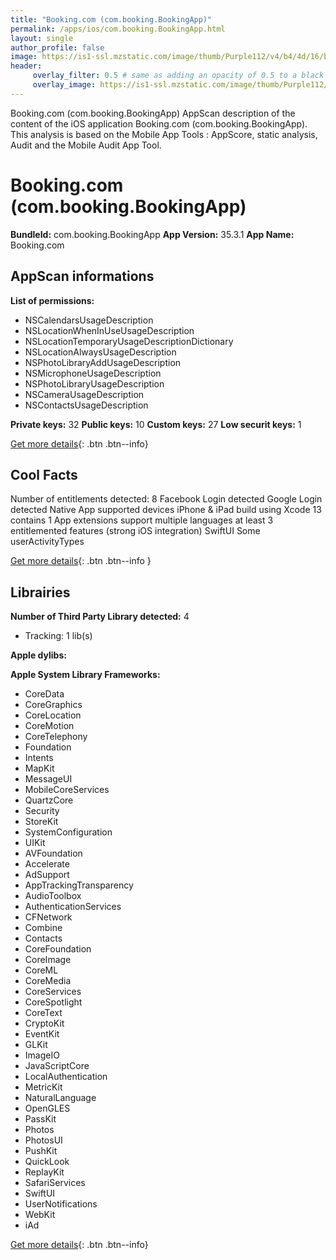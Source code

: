 ```yaml
---
title: "Booking.com (com.booking.BookingApp)"
permalink: /apps/ios/com.booking.BookingApp.html
layout: single
author_profile: false
image: https://is1-ssl.mzstatic.com/image/thumb/Purple112/v4/b4/4d/16/b44d1669-13d7-c56b-206a-d8bbfd17943c/AppIcon-0-1x_U007emarketing-0-7-0-0-85-220-0.jpeg/512x512bb.jpg
header: 
     overlay_filter: 0.5 # same as adding an opacity of 0.5 to a black background
     overlay_image: https://is1-ssl.mzstatic.com/image/thumb/Purple112/v4/b4/4d/16/b44d1669-13d7-c56b-206a-d8bbfd17943c/AppIcon-0-1x_U007emarketing-0-7-0-0-85-220-0.jpeg/512x512bb.jpg
---
```

Booking.com (com.booking.BookingApp) AppScan description of the content of the iOS application Booking.com (com.booking.BookingApp). This analysis is based on the Mobile App Tools : AppScore, static analysis, Audit and the Mobile Audit App Tool.

# Booking.com (com.booking.BookingApp)

**BundleId:** com.booking.BookingApp
**App Version:** 35.3.1
**App Name:** Booking.com


## AppScan informations 

**List of permissions:** 
- NSCalendarsUsageDescription
- NSLocationWhenInUseUsageDescription
- NSLocationTemporaryUsageDescriptionDictionary
- NSLocationAlwaysUsageDescription
- NSPhotoLibraryAddUsageDescription
- NSMicrophoneUsageDescription
- NSPhotoLibraryUsageDescription
- NSCameraUsageDescription
- NSContactsUsageDescription
  
  
**Private keys:** 32
**Public keys:** 10
**Custom keys:** 27
**Low securit keys:** 1
  
[Get more details](/pricing.html){: .btn .btn--info}

## Cool Facts

Number of entitlements detected: 8
Facebook Login detected
Google Login detected
Native App
supported devices iPhone & iPad
build using Xcode 13
contains 1 App extensions
support multiple languages
at least 3 entitlemented features (strong iOS integration)
SwiftUI
Some userActivityTypes
  
[Get more details](/pricing.html){: .btn .btn--info }

## Librairies 
**Number of Third Party Library detected:** 4
- Tracking: 1 lib(s)


**Apple dylibs:**


**Apple System Library Frameworks:**
- CoreData
- CoreGraphics
- CoreLocation
- CoreMotion
- CoreTelephony
- Foundation
- Intents
- MapKit
- MessageUI
- MobileCoreServices
- QuartzCore
- Security
- StoreKit
- SystemConfiguration
- UIKit
- AVFoundation
- Accelerate
- AdSupport
- AppTrackingTransparency
- AudioToolbox
- AuthenticationServices
- CFNetwork
- Combine
- Contacts
- CoreFoundation
- CoreImage
- CoreML
- CoreMedia
- CoreServices
- CoreSpotlight
- CoreText
- CryptoKit
- EventKit
- GLKit
- ImageIO
- JavaScriptCore
- LocalAuthentication
- MetricKit
- NaturalLanguage
- OpenGLES
- PassKit
- Photos
- PhotosUI
- PushKit
- QuickLook
- ReplayKit
- SafariServices
- SwiftUI
- UserNotifications
- WebKit
- iAd


  
[Get more details](/pricing.html){: .btn .btn--info}

